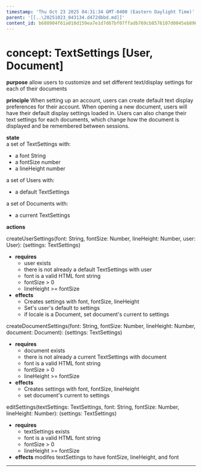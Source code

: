 ```yaml
---
timestamp: 'Thu Oct 23 2025 04:31:34 GMT-0400 (Eastern Daylight Time)'
parent: '[[..\20251023_043134.d472dbbd.md]]'
content_id: b688904f61a010d159ea7e1d7d67bf07ffadb769cb8576107d0045eb8966c405
---
```


# concept: TextSettings \[User, Document]

**purpose** allow users to customize and set different text/display settings for each of their documents

**principle** When setting up an account, users can create default text display preferences for their account. When opening a new document, users will have their default display settings loaded in. Users can also change their text settings for each documents, which change how the document is displayed and be remembered between sessions.

**state**\
a set of TextSettings with:

* a font String
* a fontSize number
* a lineHeight number

a set of Users with:

* a default TextSettings

a set of Documents with:

* a current TextSettings

**actions**

createUserSettings(font: String, fontSize: Number, lineHeight: Number, user: User): (settings: TextSettings)

* **requires**
  * user exists
  * there is not already a default TextSettings with user
  * font is a valid HTML font string
  * fontSize > 0
  * lineHeight >= fontSize
* **effects**
  * Creates settings with font, fontSize, lineHeight
  * Set's user's default to settings
  * if locale is a Document, set document's current to settings

createDocumentSettings(font: String, fontSize: Number, lineHeight: Number, document: Document): (settings: TextSettings)

* **requires**
  * document exists
  * there is not already a current TextSettings with document
  * font is a valid HTML font string
  * fontSize > 0
  * lineHeight >= fontSize
* **effects**
  * Creates settings with font, fontSize, lineHeight
  * set document's current to settings

editSettings(textSettings: TextSettings, font: String, fontSize: Number, lineHeight: Number): (settings: TextSettings)

* **requires**
  * textSettings exists
  * font is a valid HTML font string
  * fontSize > 0
  * lineHeight >= fontSize
* **effects** modifes textSettings to have fontSize, lineHeight, and font

***
